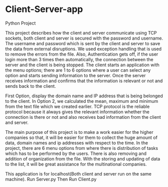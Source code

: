 # Client-Server-app
Python Project

This project describes how the client and server communicate using TCP sockets, both client and server is secured with the password and username. The username and password which is sent by the client and server to save the data from external disruptions. We used exception handling that is used to remove the errors from the file. Also, Authentication gets off, if the user login more than 3 times then automatically, the connection between the server and the client is being stopped. The client starts an application with the menu options; there are 1 to 6 options where a user can select any option and starts sending information to the server. Once the server receives information and confirms that the information is relevant or not and sends back to the client. 

First Option, display the domain name and IP address that is being belonged to the client. In Option 2, we calculated the mean, maximum and minimum from the text file which we created earlier. TCP protocol is the reliable protocol because it always gives the relevant information whether the connection is there or not and also receives bad information from the client and server. 

The main purpose of this project is to make a work easier for the higher companies so that, it will be easier for them to collect the huge amount of data, domain names and ip addresses with respect to the time. In the project, there are 6 menu options from where there is distribution of tasks which has to be performed by the users. There is also removing and addition of organization from the file. With the storing and updating of data to the list, it will be great assistance for the multinational companies.  

This application is for localhost(Both client and server run on the same machine).
Run Server.py
Then Run Client.py
